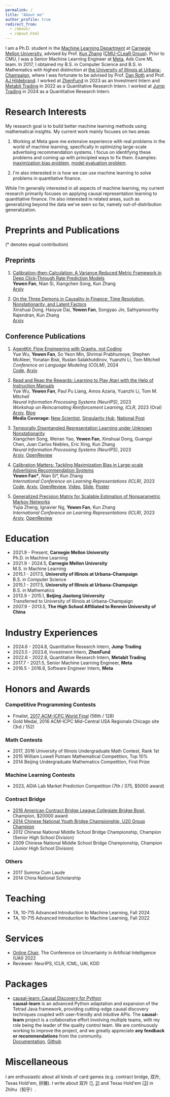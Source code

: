 ```yaml
---
permalink: /
title: "About me"
author_profile: true
redirect_from: 
  - /about/
  - /about.html
---
```


I am a Ph.D. student in the [Machine Learning Department](https://www.ml.cmu.edu/) at [Carnegie Mellon University](https://www.cmu.edu/), advised by Prof. [Kun Zhang](https://www.andrew.cmu.edu/user/kunz1/) ([CMU-CLeaR Group](https://www.cmu.edu/dietrich/causality/)). Prior to CMU, I was a Senior Machine Learning Engineer at [Meta](https://about.facebook.com/), Ads Core ML team. In 2017, I obtained my B.S. in Computer Science and B.S. in Mathematics with highest distinction at [the University of Illinois at Urbana-Champaign](https://illinois.edu/), where I was fortunate to be advised by Prof. [Dan Roth](https://www.cis.upenn.edu/~danroth/) and Prof. [AJ Hildebrand](https://math.illinois.edu/directory/profile/ajh). I worked at [ZhenFund](https://en.zhenfund.com/) in 2023 as an Investment Intern and [Metabit Trading](https://www.metabit-trading.com/home) in 2022 as a Quantitative Research Intern. I worked at [Jump Trading](https://www.jumptrading.com/) in 2024 as a Quantitative Research Intern.

Research Interests
======
My research goal is to build better machine learning methods using mathematical insights. My current work mainly focuses on two areas:

1. Working at Meta gave me extensive experience with real problems in the world of machine learning, specifically in optimizing large-scale advertising recommendation systems. I focus on identifying these problems and coming up with principled ways to fix them. Examples: [maximization bias problem](https://arxiv.org/abs/2205.09809), [model evaluation problem](https://arxiv.org/abs/2401.16692).

2. I'm also interested in is how we can use machine learning to solve problems in quantitative finance.

While I’m generally interested in all aspects of machine learning, my current research primarily focuses on applying causal representation learning to quantitative finance. I’m also interested in related areas, such as generalizing beyond the data we’ve seen so far, namely out-of-distribution generalization.

Preprints and Publications
======
(* denotes equal contribution)

## Preprints

1. [Calibration-then-Calculation: A Variance Reduced Metric Framework in Deep Click-Through Rate Prediction Models](http://arxiv.org/abs/2401.16692)  
**Yewen Fan**, Nian Si, Xiangchen Song, Kun Zhang  
[Arxiv](http://arxiv.org/abs/2401.16692)

1. [On the Three Demons in Causality in Finance: Time Resolution, Nonstationarity, and Latent Factors](https://arxiv.org/abs/2401.05414)  
Xinshuai Dong, Haoyue Dai, **Yewen Fan**, Songyao Jin, Sathyamoorthy Rajendran, Kun Zhang  
[Arxiv](https://arxiv.org/abs/2401.05414)

## Conference Publications

1. [AgentKit: Flow Engineering with Graphs, not Coding](https://arxiv.org/abs/2404.11483)  
Yue Wu, **Yewen Fan**, So Yeon Min, Shrimai Prabhumoye, Stephen McAleer, Yonatan Bisk, Ruslan Salakhutdinov, Yuanzhi Li, Tom Mitchell  
*Conference on Language Modeling (COLM)*, 2024  
[Code](https://github.com/Holmeswww/AgentKit), [Arxiv](https://arxiv.org/abs/2404.11483)

1. [Read and Reap the Rewards: Learning to Play Atari with the Help of Instruction Manuals](https://arxiv.org/abs/2302.04449)  
Yue Wu, **Yewen Fan**, Paul Pu Liang, Amos Azaria, Yuanzhi Li, Tom M. Mitchell  
*Neural Information Processing Systems (NeurIPS)*, 2023  
*Workshop on Reincarnating Reinforcement Learning, ICLR*, 2023 (Oral)  
[Arxiv](https://arxiv.org/abs/2302.04449), [Blog](https://www.yuewu.ml/projects/2023-RnR/)  
**Media Coverage:** [New Scientist](https://www.newscientist.com/article/2358953-ai-masters-video-game-6000-times-faster-by-reading-the-instructions/), [Singularity Hub](https://singularityhub.com/2023/03/10/an-ai-learned-to-play-atari-6000-times-faster-by-reading-the-instructions/), [National Post](https://nationalpost.com/news/world/ai-gamers-benefit-from-reading-the-instruction-manual-first)

1. [Temporally Disentangled Representation Learning under Unknown Nonstationarity](https://arxiv.org/abs/2310.18615)  
Xiangchen Song, Weiran Yao, **Yewen Fan**, Xinshuai Dong, Guangyi Chen, Juan Carlos Niebles, Eric Xing, Kun Zhang  
*Neural Information Processing Systems (NeurIPS)*, 2023  
[Arxiv](https://arxiv.org/abs/2310.18615), [OpenReview](https://openreview.net/forum?id=V8GHCGYLkf)

1. [Calibration Matters: Tackling Maximization Bias in Large-scale Advertising Recommendation Systems](https://arxiv.org/abs/2205.09809)  
**Yewen Fan\***, Nian Si\*, Kun Zhang  
*International Conference on Learning Representations (ICLR)*, 2023  
[Code](https://github.com/tofuwen/VAD), [Arxiv](https://arxiv.org/abs/2205.09809), [OpenReview](https://openreview.net/forum?id=wzlWiO_WY4), [Video](https://recorder-v3.slideslive.com/#/share?share=80356&s=78f10ea0-d9e3-423e-ab9d-4509167e3bcb), [Slide](https://docs.google.com/presentation/d/1tTG27e0rgwKs29RHT8tuQB8wHST3ou3VcWsIVJ7Q0g4/edit?usp=sharing), [Poster](https://drive.google.com/file/d/15dHPoGIlJGVRCv-RbLZLjCbp7JBDqvDu/view?usp=sharing)

1. [Generalized Precision Matrix for Scalable Estimation of Nonparametric Markov Networks](https://arxiv.org/abs/2305.11379)  
Yujia Zheng, Ignavier Ng, **Yewen Fan**, Kun Zhang  
*International Conference on Learning Representations (ICLR)*, 2023  
[Arxiv](https://arxiv.org/abs/2305.11379), [OpenReview](https://openreview.net/forum?id=qBvBycTqVJ)

Education
======
- 2021.9 - Present, **Carnegie Mellon University**  
Ph.D. in Machine Learning
- 2021.9 - 2024.5, **Carnegie Mellon University**  
M.S. in Machine Learning
- 2015.1 - 2017.5, **University of Illinois at Urbana-Champaign**  
B.S. in Computer Science
- 2015.1 - 2017.5, **University of Illinois at Urbana-Champaign**  
B.S. in Mathematics
- 2013.9 - 2015.1, **Beijing Jiaotong University**  
Transferred to University of Illinois at Urbana-Champaign
- 2007.9 - 2013.5, **The High School Affiliated to Renmin University of China**  

Industry Experiences
======
- 2024.6 - 2024.8, Quantitative Research Intern, **Jump Trading**
- 2023.5 - 2023.8, Investment Intern, **ZhenFund**
- 2022.6 - 2022.8, Quantitative Research Intern, **Metabit Trading**
- 2017.7 - 2021.5, Senior Machine Learning Engineer, **Meta**
- 2016.5 - 2016.8, Software Engineer Intern, **Meta**  

Honors and Awards
======
### Competitive Programming Contests
- Finalist, [2017 ACM-ICPC World Final](https://cs.illinois.edu/news/cs-illinois-team-tests-problem-solving-skills-icpc-2017) (56th / 128)
- Gold Medal, 2016 ACM-ICPC Mid-Central USA Regionals Chicago site (3rd / 152)

### Math Contests
- 2017, 2016 University of Illinois Undergraduate Math Contest, Rank 1st
- 2015 William Lowell Putnam Mathematical Competition, Top 10%
- 2014 Beijing Undergraduate Mathematics Competition, First Prize

### Machine Learning Contests
- 2023, ADIA Lab Market Prediction Competition (7th / 375, $5000 award)

### Contract Bridge
- [2016 American Contract Bridge League Collegiate Bridge Bowl](https://en.wikipedia.org/wiki/North_American_Collegiate_Bridge_Championship), Champion, $20000 award
- [2014 Chinese National Youth Bridge Championship, U20 Group Champion](http://www.bblabc.com/template/news/newsView.do?newsId=efc3433f4515f49b01452245d767000b&nowDate=2014-4-2&channel=newMessages)
- 2012 Chinese National Middle School Bridge Championship, Champion (Senior High School Division)
- 2009 Chinese National Middle School Bridge Championship, Champion (Junior High School Division)

### Others
- 2017 Summa Cum Laude
- 2014 China National Scholarship


Teaching
======
- TA, 10-715 Advanced Introduction to Machine Learning, Fall 2024
- TA, 10-715 Advanced Introduction to Machine Learning, Fall 2022

Services
======
- [Online Chair](https://www.auai.org/uai2022/organizing_committee), The Conference on Uncertainty in Artificial Intelligence (UAI) 2022
- Reviewer: NeurIPS, ICLR, ICML, UAI, KDD


Packages
======
- [causal-learn: Causal Discovery for Python](https://github.com/py-why/causal-learn)  
**causal-learn** is an advanced Python adaptation and expansion of the Tetrad Java framework, providing cutting-edge causal discovery techniques coupled with user-friendly and intuitive APIs. The **causal-learn** project is a collaborative effort involving multiple teams, with my role being the leader of the quality control team. We are continuously working to improve the project, and we greatly appreciate **any feedback or recommendations** from the community.  
[Documentation](https://causal-learn.readthedocs.io/en/latest/), [Github](https://github.com/py-why/causal-learn)


Miscellaneous
======
I am enthusiastic about all kinds of card games (e.g. contract bridge, 双升, Texas Hold'em, 拱猪). I write about 双升 \[[1](https://zhuanlan.zhihu.com/p/384797194), [2](https://www.zhihu.com/question/20721762/answer/333549789)\] and Texas Hold'em \[[3](https://zhuanlan.zhihu.com/p/671906624)\]  in Zhihu（知乎）.
